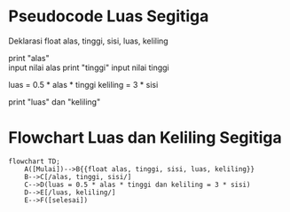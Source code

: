 # Pseudocode Luas Segitiga #

Deklarasi float alas, tinggi, sisi, luas, keliling

print "alas"\
input nilai alas
print "tinggi"
input nilai tinggi

luas = 0.5 * alas * tinggi
keliling = 3 * sisi 

print "luas" dan "keliling"

# Flowchart Luas dan Keliling Segitiga #

```mermaid
flowchart TD;
    A([Mulai])-->B{{float alas, tinggi, sisi, luas, keliling}}
    B-->C[/alas, tinggi, sisi/]
    C-->D(luas = 0.5 * alas * tinggi dan keliling = 3 * sisi)
    D-->E[/luas, keliling/]
    E-->F([selesai])
```